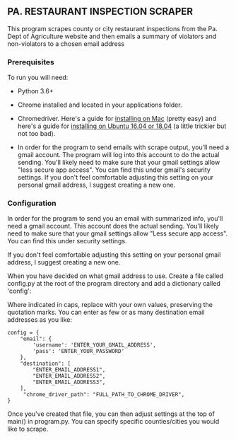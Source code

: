 ## PA. RESTAURANT INSPECTION SCRAPER

This program scrapes county or city restaurant inspections from the Pa. Dept of Agriculture website and then emails a summary of violators and non-violators to a chosen email address

### Prerequisites

To run you will need: 

- Python 3.6+

- Chrome installed and located in your applications folder.

- Chromedriver. Here's a guide for [installing on Mac](http://jonathansoma.com/lede/foundations-2017/classes/more-scraping/selenium/) (pretty easy) and 
here's a guide for [installing on Ubuntu 16.04 or 18.04](https://tecadmin.net/setup-selenium-chromedriver-on-ubuntu/) (a little trickier but not too bad).

- In order for the program to send emails with scrape output, you'll need a 
gmail account. The program will log into this account to do the actual sending. You'll likely need to make sure that your gmail settings allow "less secure app access". You can find this under gmail's security settings. If you don't feel comfortable adjusting this setting on your personal gmail address, I suggest creating a new one. 


### Configuration

In order for the program to send you an email with summarized info, you'll need a gmail account. This account does the actual sending. You'll likely need to make sure that your gmail settings allow "Less secure app access". You can find this under security settings.

If you don't feel comfortable adjusting this setting on your personal gmail address, I suggest creating a new one. 

When you have decided on what gmail address to use. Create a file called config.py at the root of the program directory and add a dictionary called 'config':

Where indicated in caps, replace with your own values, preserving the quotation marks. You can enter as few or as many destination email addresses as you like:

    config = {
        "email": {
            'username': 'ENTER_YOUR_GMAIL_ADDRESS',
            'pass': 'ENTER_YOUR_PASSWORD'
        },
        "destination": [
            "ENTER_EMAIL_ADDRESS1",
            "ENTER_EMAIL_ADDRESS2",
            "ENTER_EMAIL_ADDRESS3",
        ],
         "chrome_driver_path": "FULL_PATH_TO_CHROME_DRIVER",
    }

Once you've created that file, you can then adjust settings at the top of main() in program.py. You can specify specific counties/cities you would like to scrape.

